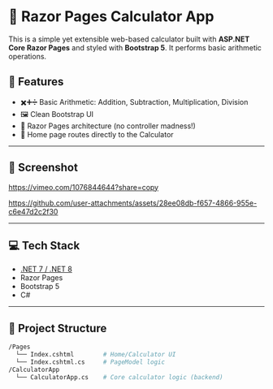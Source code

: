 # 🧮 Razor Pages Calculator App

This is a simple yet extensible web-based calculator built with **ASP.NET Core Razor Pages** and styled with **Bootstrap 5**. It performs basic arithmetic operations.

## 🚀 Features

- ✖️➕➗ Basic Arithmetic: Addition, Subtraction, Multiplication, Division  
- 🖼️ Clean Bootstrap UI
- 📁 Razor Pages architecture (no controller madness!)
- 🔁 Home page routes directly to the Calculator

---

## 📸 Screenshot

https://vimeo.com/1076844644?share=copy

https://github.com/user-attachments/assets/28ee08db-f657-4866-955e-c6e47d2c2f30



---

## 💻 Tech Stack

- [.NET 7 / .NET 8](https://dotnet.microsoft.com/)
- Razor Pages
- Bootstrap 5
- C#

---

## 📂 Project Structure

```bash
/Pages
  └── Index.cshtml        # Home/Calculator UI
  └── Index.cshtml.cs     # PageModel logic
/CalculatorApp
  └── CalculatorApp.cs    # Core calculator logic (backend)
